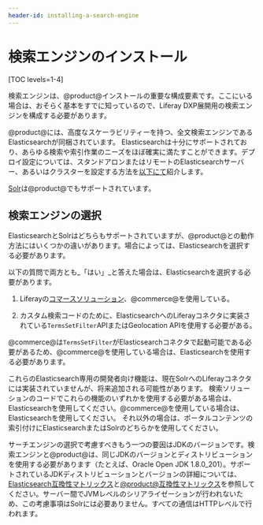 ```yaml
---
header-id: installing-a-search-engine
---
```


# 検索エンジンのインストール

[TOC levels=1-4]

検索エンジンは、@product@インストールの重要な構成要素です。ここにいる場合は、おそらく基本をすでに知っているので、Liferay DXP展開用の検索エンジンを構成する必要があります。

@product@には、高度なスケーラビリティーを持つ、全文検索エンジンであるElasticsearchが同梱されています。
Elasticsearchは十分にサポートされており、あらゆる検索や索引作業のニーズをほぼ確実に満たすことができます。デプロイ設定については、スタンドアロンまたはリモートのElasticsearchサーバー、あるいはクラスターを設定する方法を[以下にて](/docs/7-1/deploy/-/knowledge_base/d/installing-elasticsearch)紹介します。

[Solr](http://lucene.apache.org/solr)は@product@でもサポートされています。

## 検索エンジンの選択

ElasticsearchとSolrはどちらもサポートされていますが、@product@との動作方法にはいくつかの違いがあります。場合によっては、Elasticsearchを選択する必要があります。

以下の質問で両方とも_「はい」_と答えた場合は、Elasticsearchを選択する必要があります。

1. Liferayの[コマースソリューション](/web/commerce/documentation/-/knowledge_base/1-0/getting-started)、@commerce@を使用している。

2. カスタム検索コードのために、ElasticsearchへのLiferayコネクタに実装されている`TermsSetFilter`APIまたはGeolocation APIを使用する必要がある。

@commerce@は`TermsSetFilter`がElasticsearchコネクタで起動可能である必要があるため、@commerce@を使用している場合は、Elasticsearchを使用する必要があります。

これらのElasticsearch専用の開発者向け機能は、現在SolrへのLiferayコネクタには実装されていませんが、将来追加される可能性があります。
検索ソリューションのコードでこれらの機能のいずれかを使用する必要がある場合は、Elasticsearchを使用してください。@commerce@を使用している場合は、Elasticsearchを使用してください。
それ以外の場合は、ポータルコンテンツの索引付けにElasticsearchまたはSolrのどちらかを使用してください。

サーチエンジンの選択で考慮すべきもう一つの要因はJDKのバージョンです。検索エンジンと@product@は、同じJDKのバージョンとディストリビューションを使用する必要があります（たとえば、Oracle Open JDK 1.8.0_201）。サポートされているJDKディストリビューションとバージョンの詳細については、[Elasticsearch互換性マトリックス](https://www.elastic.co/support/matrix#matrix_jvm)と[@product@互換性マトリックス](https://web.liferay.com/documents/14/21598941/Liferay+DXP+7.1+Compatibility+Matrix/9f9c917a-c620-427b-865d-5c4b4a00be85)を参照してください。サーバー間でJVMレベルのシリアライゼーションが行われないため、この考慮事項はSolrには必要ありません。すべての通信はHTTPレベルで行われます。

